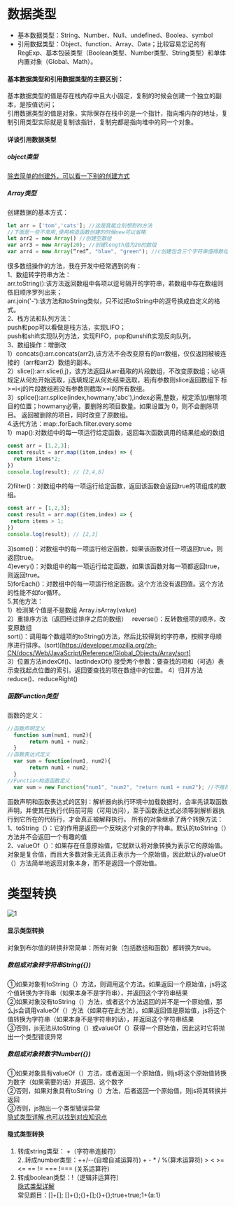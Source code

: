 # 数据类型
* 基本数据类型：String、Number、Null、undefined、Boolea、symbol
* 引用数据类型：Object、function、Array、Data；比较容易忘记的有RegExp、基本包装类型（Boolean类型、Number类型、String类型）和单体内置对象（Global、Math）。  

#### 基本数据类型和引用数据类型的主要区别：  
基本数据类型的值是存在栈内存中且大小固定，复制的时候会创建一个独立的副本，是按值访问；  
引用数据类型的值是对象，实际保存在栈中的是一个指针，指向堆内存的地址，复制引用类型实际就是复制该指针，复制完都是指向堆中的同一个对象。  

#### 详谈引用数据类型
##### object类型
[除去简单的创建外，可以看一下别的创建方式](https://www.jb51.net/article/77676.htm)
##### Array类型
创建数据的基本方式：
```javascript
let arr = ['tom','cats']; //这是我能立刻想到的方法
//下面是一些不常用,使用构造函数创建的时候new可以省略
let arr2 = new Array() //创建空数组
var arr3 = new Array(20); //创建length值为20的数组
var arr4 = new Array(“red”, "blue", "green"); //c创建包含三个字符串值得数组
```
很多数组操作的方法，我在开发中经常遇到的有：  
1、数组转字符串方法：  
 arr.toString():该方法返回数组中各项以逗号隔开的字符串，若数组中存在数组则依旧顺序罗列出来；  
 arr.join('-'):该方法和toString类似，只不过把toString中的逗号换成自定义的格式。  
2、栈方法和队列方法：  
 push和pop可以看做是栈方法，实现LIFO；  
 push和shift实现队列方法，实现FIFO，pop和unshift实现反向队列。  
3、数组操作：增删改  
 1）concats():arr.concats(arr2),该方法不会改变原有的arr数组，仅仅返回被被连接的（arr和arr2）数组的副本。  
 2）slice():arr.slice(i,j)，该方法返回从arr截取的片段数组，不改变原数组；i必填规定从何处开始选取，j选填规定从何处结束选取，若j有参数则slice返回数组下  标>=i<j的片段数组若没有参数则截取>=i的所有数组。  
 3）splice():arr.splice(index,howmany,'abc'),index必需,整数，规定添加/删除项目的位置；howmany必需，要删除的项目数量。如果设置为 0，则不会删除项目。 返回被删除的项目，同时改变了原数组。  
4.迭代方法：map:.forEach.filter.every.some  
 1）map():对数组中的每一项运行给定函数，返回每次函数调用的结果组成的数组  
 ```javascript
 const arr = [1,2,3];
 const result = arr.map((item,index) => {
   return items*2;
 })
 console.log(result); // [2,4,6]
 ```
 2)filter()：对数组中的每一项运行给定函数，返回该函数会返回true的项组成的数组。  
  ```javascript
 const arr = [1,2,3];
 const result = arr.map((item,index) => {
   return items > 1;
 })
 console.log(result); // [2,3]
 ```
 3)some()：对数组中的每一项运行给定函数，如果该函数对任一项返回true，则返回true。  
 4)every()：对数组中的每一项运行给定函数，如果该函数对每一项都返回true，则返回true。  
 5)forEach()：对数组中的每一项运行给定函数。这个方法没有返回值。这个方法的性能不如for循环。  
5.其他方法：  
1）检测某个值是不是数组  Array.isArray(value)  
2）重排序方法（返回经过排序之后的数组）　
 reverse()：反转数组项的顺序，改变原数组   
 sort()：调用每个数组项的toString()方法，然后比较得到的字符串，按照字母顺序进行排序。(sort)[https://developer.mozilla.org/zh-CN/docs/Web/JavaScript/Reference/Global_Objects/Array/sort]   
3）位置方法indexOf()、lastIndexOf() 接受两个参数：要查找的项和（可选）表示查找起点位置的索引。返回要查找的项在数组中的位置。
4）归并方法　　reduce()、reduceRight()
##### 函数Function类型
函数的定义：
```javascript
//函数声明定义
  function sum(num1, num2){
       return num1 + num2;
  }
//函数表达式定义
  var sum = function(num1, num2){
       return num1 + num2;
  } 
//Function构造函数定义
  var sum = new Function("num1", "num2", "return num1 + num2"); //不推荐
```
函数声明和函数表达式的区别：解析器向执行环境中加载数据时，会率先读取函数声明，并使其在执行代码前可用（可用访问），至于函数表达式必须等到解析器执行到它所在的代码行，才会真正被解释执行。
所有的对象继承了两个转换方法：  
1、toString（）：它的作用是返回一个反映这个对象的字符串。默认的toString（）方法并不会返回一个有趣的值  
2、valueOf（）：如果存在任意原始值，它就默认将对象转换为表示它的原始值。对象是复合值，而且大多数对象无法真正表示为一个原始值，因此默认的valueOf（）方法简单地返回对象本身，而不是返回一个原始值。  
# 类型转换
![1](https://user-gold-cdn.xitu.io/2019/5/14/16ab5c97a03dff4c?imageView2/0/w/1280/h/960/format/webp/ignore-error/1)
#### 显示类型转换
对象到布尔值的转换非常简单：所有对象（包括数组和函数）都转换为true。  
##### 数组或对象转字符串String({})
①如果对象有toString（）方法，则调用这个方法。如果返回一个原始值，js将这个值转换为字符串（如果本身不是字符串），并返回这个字符串结果  
②如果对象没有toString（）方法，或者这个方法返回的并不是一个原始值，那么js会调用valueOf（）方法（如果存在此方法）。如果返回值是原始值，js将这个值转换为字符串（如果本身不是字符串的话），并返回这个字符串结果  
③否则，js无法从toString（）或valueOf（）获得一个原始值，因此这时它将抛出一个类型错误异常  
##### 数组或对象转数字Number({})
①如果对象具有valueOf（）方法，或者返回一个原始值，则js将这个原始值转换为数字（如果需要的话）并返回、这个数字  
②否则，如果对象具有toString（）方法，后者返回一个原始值，则js将其转换并返回  
③否则，js抛出一个类型错误异常  
[隐式类型详解,也可以找到对应知识点](https://blog.csdn.net/itcast_cn/article/details/82887895)

#### 隐式类型转换
1. 转成string类型： +（字符串连接符）  
2..转成number类型：++/--(自增自减运算符) + - * / %(算术运算符) > < >= <= == != === !=== (关系运算符)  
3. 转成boolean类型：!（逻辑非运算符）  
[隐式类型详解](https://blog.csdn.net/itcast_cn/article/details/82887895)  
常见题目：[]+[]; []+{};{}+[];{}+{};true+true;1+{a:1}
